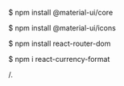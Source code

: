 $ npm install @material-ui/core

$ npm install @material-ui/icons

$ npm install react-router-dom

$ npm i react-currency-format

/.